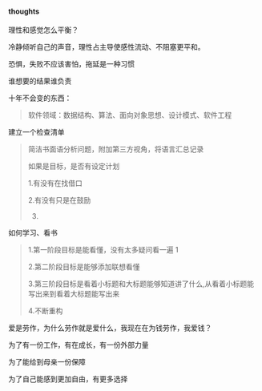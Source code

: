 #### thoughts

理性和感觉怎么平衡？

冷静倾听自己的声音，理性占主导使感性流动、不阻塞更平和。

恐惧，失败不应该害怕，拖延是一种习惯



谁想要的结果谁负责



十年不会变的东西：

>软件领域：数据结构、算法、面向对象思想、设计模式、软件工程
>
>



建立一个检查清单

>简洁书面语分析问题，附加第三方视角，将语言汇总记录
>
>如果是目标，是否有设定计划
>
>1.有没有在找借口
>
>2.有没有只是在鼓励
>
>3.





如何学习、看书

>1.第一阶段目标是能看懂，没有太多疑问看一遍 1
>
>2.第二阶段目标是能够添加联想看懂
>
>3.第三阶段目标是看着小标题和大标题能够知道讲了什么,从看着小标题能写出来到看着大标题能写出来
>
>4.不断重构



爱是劳作，为什么劳作就是爱什么，我现在在为钱劳作，我爱钱？

为了有一份工作，有在成长，有一份外部力量

为了能给到母亲一份保障

为了自己能感到更加自由，有更多选择



